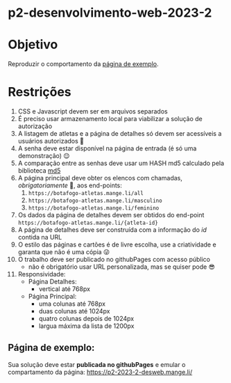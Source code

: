 # p2-desenvolvimento-web-2023-2

# Objetivo
Reproduzir o comportamento da [página de exemplo](#página-de-exemplo).

# Restrições
1. CSS e Javascript devem ser em arquivos separados
1. É preciso usar armazenamento local para viabilizar a solução de autorização
1. A listagem de atletas e a página de detalhes só devem ser acessíveis a usuários autorizados :eyes:
1. A senha deve estar disponível na página de entrada (é só uma demonstração) :relieved:
1. A comparação entre as senhas deve usar um HASH md5 calculado pela biblioteca [md5](https://pajhome.org.uk/crypt/md5/)
1. A página principal deve obter os elencos com chamadas, *obrigatoriamente* 👮, aos end-points: 
   1. `https://botafogo-atletas.mange.li/all`
   1. `https://botafogo-atletas.mange.li/masculino`
   1. `https://botafogo-atletas.mange.li/feminino`
1. Os dados da página de detalhes devem ser obtidos do end-point `https://botafogo-atletas.mange.li/{atleta-id}`
1. A página de detalhes deve ser construída com a informação do *id* contida na URL 
1. O estilo das páginas e cartões é de livre escolha, use a criatividade e garanta que não é uma cópia 😜
1. O trabalho deve ser publicado no githubPages com acesso público
   - não é obrigatório usar URL personalizada, mas se quiser pode 😎
1. Responsividade:
   - Página Detalhes:
      - vertical até 768px
   - Página Principal:
      - uma colunas até 768px
      - duas colunas até 1024px
      - quatro colunas depois de 1024px
      - largua máxima da lista de 1200px

## Página de exemplo:
  Sua solução deve estar **publicada no githubPages** e emular o compartamento da página: https://p2-2023-2-desweb.mange.li/
